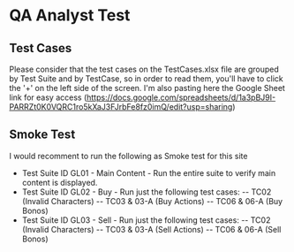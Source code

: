 # QA Analyst Test

## Test Cases
Please consider that the test cases on the TestCases.xlsx file are grouped by Test Suite and by TestCase, so in order to read them, you'll have to click the '+' on the left side of the screen. 
I'm also pasting here the Google Sheet link for easy access (https://docs.google.com/spreadsheets/d/1a3pBJ9I-PARRZt0K0VQRC1ro5kXaJ3FJrbFe8fz0imQ/edit?usp=sharing)

## Smoke Test
I would recomment to run the following as Smoke test for this site
- Test Suite ID GL01 - Main Content - Run the entire suite to verify main content is displayed.
- Test Suite ID GL02 - Buy - Run just the following test cases:
-- TC02 (Invalid Characters)
-- TC03 & 03-A (Buy Actions)
-- TC06 & 06-A (Buy Bonos)
- Test Suite ID GL03 - Sell - Run just the following test cases:
-- TC02 (Invalid Characters)
-- TC03 & 03-A (Sell Actions)
-- TC06 & 06-A (Sell Bonos)
